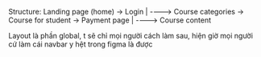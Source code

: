 Structure:
Landing page (home) -> Login
                |
                 ----> Course categories -> Course for student -> Payment page
                                                            |
                                                             ----> Course content

Layout là phần global, t sẽ chỉ mọi người cách làm sau, hiện giờ mọi người cứ làm cái navbar y hệt trong figma là được